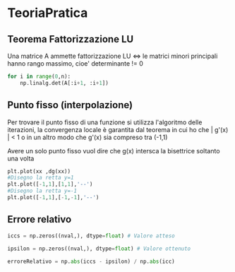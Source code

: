 # TeoriaPratica 

## Teorema Fattorizzazione LU

Una matrice A ammette fattorizzazione LU <=> le matrici minori principali hanno rango massimo, cioe' determinante != 0

```py
for i in range(0,n):
	np.linalg.det(A[:i+1, :i+1])
```

## Punto fisso (interpolazione)

Per trovare il punto fisso di una funzione si utilizza l'algoritmo delle iterazioni, la convergenza locale è garantita dal teorema in cui ho che | g'(x) | < 1 o in un altro modo che g'(x) sia compreso tra (-1,1)

Avere un solo punto fisso vuol dire che g(x) intersca la bisettrice soltanto una volta

```py
plt.plot(xx ,dg(xx))
#Disegno la retta y=1
plt.plot([-1,1],[1,1],'--')
#Disegno la retta y=-1
plt.plot([-1,1],[-1,-1],'--')
```

## Errore relativo

```py
iccs = np.zeros((nval,), dtype=float) # Valore atteso

ipsilon = np.zeros((nval,), dtype=float) # Valore ottenuto

erroreRelativo = np.abs(iccs - ipsilon) / np.abs(icc) 
```


